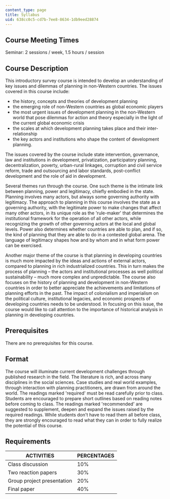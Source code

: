```yaml
---
content_type: page
title: Syllabus
uid: 638cc0c5-cd7b-7ee8-8634-1db9eed28874
---
```


Course Meeting Times
--------------------

Seminar: 2 sessions / week, 1.5 hours / session

Course Description
------------------

This introductory survey course is intended to develop an understanding of key issues and dilemmas of planning in non-Western countries. The issues covered in this course include:

*   the history, concepts and theories of development planning
*   the emerging role of non-Western countries as global economic players
*   the most urgent issues of development planning in the non-Western world that pose dilemmas for action and theory especially in the light of the current global economic crisis
*   the scales at which development planning takes place and their inter-relationship
*   the key actors and institutions who shape the content of development planning.

The issues covered by the course include state intervention, governance, law and institutions in development, privatization, participatory planning, decentralization, poverty, urban-rural linkages, corruption and civil service reform, trade and outsourcing and labor standards, post-conflict development and the role of aid in development.

Several themes run through the course. One such theme is the intimate link between planning, power and legitimacy, chiefly embodied in the state. Planning involves many actors, but always some governing authority with legitimacy. The approach to planning in this course involves the state as a governing authority, with the legitimate power to make changes that affect many other actors, in its unique role as the 'rule-maker' that determines the institutional framework for the operation of all other actors, while recognizing the growth of other governing actors at the local and global levels. Power also determines whether countries are able to plan, and if so, the kind of planning that they are able to do in a contested global arena. The language of legitimacy shapes how and by whom and in what form power can be exercised.

Another major theme of the course is that planning in developing countries is much more impacted by the ideas and actions of external actors, compared to planning in rich industrialized countries. This in turn makes the process of planning – the actors and institutional processes as well political sustainability – much more complex and unpredictable. The course also focuses on the history of planning and development in non-Western countries in order to better appreciate the achievements and limitations of planning efforts in the past. The impact of colonialism and imperialism on the political culture, institutional legacies, and economic prospects of developing countries needs to be understood. In focusing on this issue, the course would like to call attention to the importance of historical analysis in planning in developing countries.

Prerequisites
-------------

There are no prerequisites for this course.

Format
------

The course will illuminate current development challenges through published research in the field. The literature is rich, and across many disciplines in the social sciences. Case studies and real world examples, through interaction with planning practitioners, are drawn from around the world. The readings marked 'required' must be read carefully prior to class. Students are encouraged to prepare short outlines based on reading notes before coming to class. The readings marked 'recommended' are suggested to supplement, deepen and expand the issues raised by the required readings. While students don't have to read them all before class, they are strongly encouraged to read what they can in order to fully realize the potential of this course.

Requirements
------------

| ACTIVITIES | PERCENTAGES |
| --- | --- |
| Class discussion | 10% |
| Two reaction papers | 30% |
| Group project presentation | 20% |
| Final paper | 40%